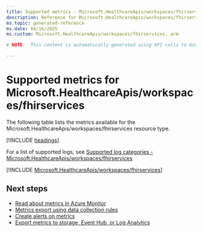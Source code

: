 ```yaml
---
title: Supported metrics - Microsoft.HealthcareApis/workspaces/fhirservices
description: Reference for Microsoft.HealthcareApis/workspaces/fhirservices metrics in Azure Monitor.
ms.topic: generated-reference
ms.date: 04/16/2025
ms.custom: Microsoft.HealthcareApis/workspaces/fhirservices, arm

# NOTE:  This content is automatically generated using API calls to Azure. Any edits made on these files will be overwritten in the next run of the script. 

---
```


  
# Supported metrics for Microsoft.HealthcareApis/workspaces/fhirservices
  
The following table lists the metrics available for the Microsoft.HealthcareApis/workspaces/fhirservices resource type.  
  
  
[!INCLUDE [headings](~/reusable-content/ce-skilling/azure/includes/azure-monitor/reference/metrics/metrics-headings.md)]  
  
  
  
For a list of supported logs, see [Supported log categories - Microsoft.HealthcareApis/workspaces/fhirservices](../supported-logs/microsoft-healthcareapis-workspaces-fhirservices-logs.md)  
  
 

[!INCLUDE [Microsoft.HealthcareApis/workspaces/fhirservices](~/reusable-content/ce-skilling/azure/includes/azure-monitor/reference/metrics/microsoft-healthcareapis-workspaces-fhirservices-metrics-include.md)]  



## Next steps

- [Read about metrics in Azure Monitor](/azure/azure-monitor/data-platform)
- [Metrics export using data collection rules](/azure/azure-monitor/essentials/data-collection-metrics)
- [Create alerts on metrics](/azure/azure-monitor/alerts/alerts-overview)
- [Export metrics to storage, Event Hub, or Log Analytics](/azure/azure-monitor/essentials/platform-logs-overview)
